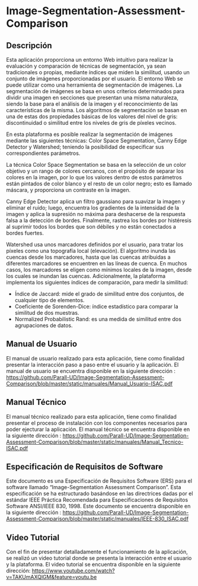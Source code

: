 # Image-Segmentation-Assessment-Comparison
## Descripción

Esta aplicación proporciona un entorno Web intuitivo para realizar la evaluación y comparación de técnicas de segmentación, ya sean tradicionales o propias, mediante índices que miden la similitud, usando un conjunto de imágenes proporcionadas por el usuario. El entorno Web se puede utilizar como una herramienta de segmentación de imágenes. 
La segmentación de imágenes se basa en unos criterios determinados para dividir una imagen en secciones que presentan una misma naturaleza, siendo la base para el análisis de la imagen y el reconocimiento de las características de la misma. Los algoritmos de segmentación se basan en una de estas dos propiedades básicas de los valores del nivel de gris: discontinuidad o similitud entre los niveles de gris de píxeles vecinos. 

En esta plataforma es posible realizar la segmentación de imágenes mediante las siguientes técnicas: Color Space Segmentation, Canny Edge Detector y Watershed; teniendo la posibilidad de especificar sus correspondientes parámetros.

La técnica Color Space Segmentation se basa en la selección de un color objetivo y un rango de colores cercanos, con el propósito de separar los colores en la imagen, por lo que los valores dentro de estos parámetros están pintados de color blanco y el resto de un color negro; esto es llamado máscara, y proporciona un contraste en la imagen.

Canny Edge Detector aplica un filtro gaussiano para suavizar la imagen y eliminar el ruido; luego, encuentra los gradientes de la intensidad de la imagen y aplica la supresión no máxima para deshacerse de la respuesta falsa a la detección de bordes. Finalmente, rastrea los bordes por histéresis al suprimir todos los bordes que son débiles y no están conectados a bordes fuertes.

Watershed usa unos marcadores definidos por el usuario, para tratar los píxeles como una topografía local (elevación). El algoritmo inunda las cuencas desde los marcadores, hasta que las cuencas atribuidas a diferentes marcadores se encuentren en las líneas de cuenca. En muchos casos, los marcadores se eligen como mínimos locales de la imagen, desde los cuales se inundan las cuencas.
Adicionalmente, la plataforma implementa los siguientes índices de comparación, para medir la similitud:

- Índice de Jaccard: mide el grado de similitud entre dos conjuntos, de cualquier tipo de elementos.
- Coeficiente de Sorenden-Dice: índice estadístico para comparar la similitud de dos muestras.
- Normalized Probabilistic Rand: es una medida de similitud entre dos agrupaciones de datos.


## Manual de Usuario

El manual de usuario realizado para esta aplicación, tiene como finalidad presentar la interacción paso a paso entre el usuario y la aplicación. El manual de usuario se encuentra disponible en la siguiente dirección : https://github.com/Parall-UD/Image-Segmentation-Assessment-Comparison/blob/master/static/manuales/Manual_Usuario-ISAC.pdf

## Manual Técnico

El manual técnico realizado para esta aplicación, tiene como finalidad presentar el proceso de instalación con los componentes necesarios para poder ejecturar la aplicación. El manual técnico se encuentra disponible en la siguiente dirección : https://github.com/Parall-UD/Image-Segmentation-Assessment-Comparison/blob/master/static/manuales/Manual_Tecnico-ISAC.pdf

## Especificación de Requisitos de Software
Este documento es una Especificación de Requisitos Software (ERS) para el software llamado “Image-Segmentation Assessment Comparison”. Esta especificación se ha estructurado basándose en las directrices dadas por el estándar IEEE Práctica Recomendada para Especificaciones de Requisitos Software ANSI/IEEE 830, 1998. Este documento se encuentra disponible en la siguiente dirección : https://github.com/Parall-UD/Image-Segmentation-Assessment-Comparison/blob/master/static/manuales/IEEE-830_ISAC.pdf

## Video Tutorial
Con el fin de presentar detalladamente el funcionamiento de la aplicación, se realizó un video tutorial donde se presenta la interacción entre el usuario y la plataforma. El video tutorial se encuentra disponible en la siguiente dirección: https://www.youtube.com/watch?v=TAKUmAXQlGM&feature=youtu.be
